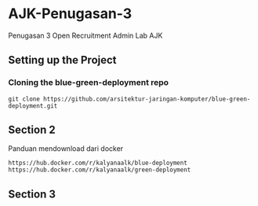 # AJK-Penugasan-3
Penugasan 3 Open Recruitment Admin Lab AJK

## Setting up the Project
### Cloning the blue-green-deployment repo
```
git clone https://github.com/arsitektur-jaringan-komputer/blue-green-deployment.git
```

## Section 2
Panduan mendownload dari docker 

``` Volt
https://hub.docker.com/r/kalyanaalk/blue-deployment 
https://hub.docker.com/r/kalyanaalk/green-deployment
```
## Section 3
